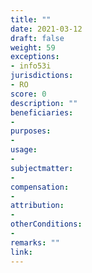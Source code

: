 ```yaml
---
title: ""
date: 2021-03-12
draft: false
weight: 59
exceptions:
- info53i
jurisdictions:
- RO
score: 0
description: "" 
beneficiaries:
- 
purposes: 
- 
usage:
- 
subjectmatter:
- 
compensation:
-
attribution: 
-
otherConditions: 
- 
remarks: ""
link: 
---
```

